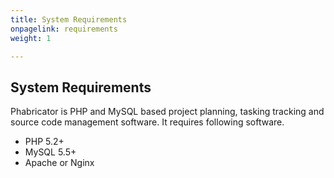 ```yaml
---
title: System Requirements
onpagelink: requirements
weight: 1

---
```


System Requirements
-------------------

Phabricator is PHP and MySQL based project planning, tasking tracking and source code management software. It requires following software.

- PHP 5.2+
- MySQL 5.5+
- Apache or Nginx
 